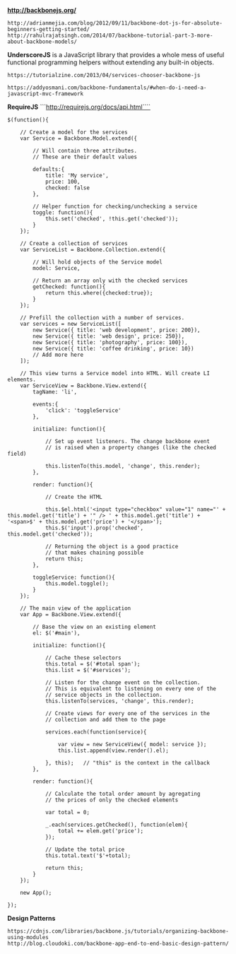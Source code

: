 <b>http://backbonejs.org/</b>

```
http://adrianmejia.com/blog/2012/09/11/backbone-dot-js-for-absolute-beginners-getting-started/
http://rahulrajatsingh.com/2014/07/backbone-tutorial-part-3-more-about-backbone-models/
```

<b>UnderscoreJS</b> is a JavaScript library that provides a whole mess of useful functional programming helpers without extending any built-in objects.

```
https://tutorialzine.com/2013/04/services-chooser-backbone-js
```
```
https://addyosmani.com/backbone-fundamentals/#when-do-i-need-a-javascript-mvc-framework
```
<b>RequireJS</b>
```http://requirejs.org/docs/api.html````
```
$(function(){

    // Create a model for the services
    var Service = Backbone.Model.extend({

        // Will contain three attributes.
        // These are their default values

        defaults:{
            title: 'My service',
            price: 100,
            checked: false
        },

        // Helper function for checking/unchecking a service
        toggle: function(){
            this.set('checked', !this.get('checked'));
        }
    });

    // Create a collection of services
    var ServiceList = Backbone.Collection.extend({

        // Will hold objects of the Service model
        model: Service,

        // Return an array only with the checked services
        getChecked: function(){
            return this.where({checked:true});
        }
    });

    // Prefill the collection with a number of services.
    var services = new ServiceList([
        new Service({ title: 'web development', price: 200}),
        new Service({ title: 'web design', price: 250}),
        new Service({ title: 'photography', price: 100}),
        new Service({ title: 'coffee drinking', price: 10})
        // Add more here
    ]);

    // This view turns a Service model into HTML. Will create LI elements.
    var ServiceView = Backbone.View.extend({
        tagName: 'li',

        events:{
            'click': 'toggleService'
        },

        initialize: function(){

            // Set up event listeners. The change backbone event
            // is raised when a property changes (like the checked field)

            this.listenTo(this.model, 'change', this.render);
        },

        render: function(){

            // Create the HTML

            this.$el.html('<input type="checkbox" value="1" name="' + this.model.get('title') + '" /> ' + this.model.get('title') + '<span>$' + this.model.get('price') + '</span>');
            this.$('input').prop('checked', this.model.get('checked'));

            // Returning the object is a good practice
            // that makes chaining possible
            return this;
        },

        toggleService: function(){
            this.model.toggle();
        }
    });

    // The main view of the application
    var App = Backbone.View.extend({

        // Base the view on an existing element
        el: $('#main'),

        initialize: function(){

            // Cache these selectors
            this.total = $('#total span');
            this.list = $('#services');

            // Listen for the change event on the collection.
            // This is equivalent to listening on every one of the 
            // service objects in the collection.
            this.listenTo(services, 'change', this.render);

            // Create views for every one of the services in the
            // collection and add them to the page

            services.each(function(service){

                var view = new ServiceView({ model: service });
                this.list.append(view.render().el);

            }, this);   // "this" is the context in the callback
        },

        render: function(){

            // Calculate the total order amount by agregating
            // the prices of only the checked elements

            var total = 0;

            _.each(services.getChecked(), function(elem){
                total += elem.get('price');
            });

            // Update the total price
            this.total.text('$'+total);

            return this;
        }
    });

    new App();

});
```

<b>Design Patterns</b>
```
https://cdnjs.com/libraries/backbone.js/tutorials/organizing-backbone-using-modules
http://blog.cloudoki.com/backbone-app-end-to-end-basic-design-pattern/
```
